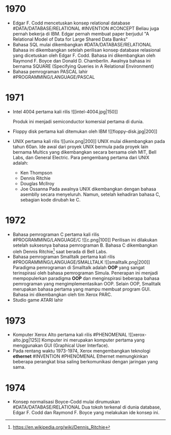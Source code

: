 # 1970
- Edgar F. Codd mencetuskan konsep relational database #DATA/DATABASE/RELATIONAL #INVENTION #CONCEPT
	Beliau juga pernah bekerja di IBM.
	Edgar pernah membuat paper berjudul "A Relational Model of Data for Large Shared Data Banks"
- Bahasa SQL mulai dikembangkan #DATA/DATABASE/RELATIONAL
		Bahasa ini dikembangkan setelah perilisan konsep database relasional yang dicetuskan oleh Edgar F. Codd. Bahasa ini dikembangkan oleh Raymond F. Boyce dan Donald D. Chamberlin.
		Awalnya bahasa ini bernama SQUARE (Specifying Queries in A Relational Environment)
- Bahasa pemrograman PASCAL lahir #PROGRAMMING/LANGUAGE/PASCAL
# 1971
- Intel 4004 pertama kali rilis
	![[intel-4004.jpg|150]]
	
	Produk ini menjadi semiconductor komersial pertama di dunia.
- Floppy disk pertama kali ditemukan oleh IBM
	![[floppy-disk.jpg|200]]
- UNIX pertama kali rilis
	![[unix.png|200]]
	UNIX mulai dikembangkan pada tahun 60an. Ide awal dari proyek UNIX bermula pada proyek lain bernama Multics yang dikembangkan secara bersama oleh MIT, Bell Labs, dan General Electric. Para pengembang pertama dari UNIX adalah:
	- Ken Thompson
	- Dennis Ritchie
	- Douglas Mcllroy
	- Joe Ossanna
	Pada awalnya UNIX dikembangkan dengan bahasa asemblly secara menyeluruh. Namun, setelah kehadiran bahasa C, sebagian kode dirubah ke C.
# 1972
- Bahasa pemrograman C pertama kali rilis #PROGRAMMING/LANGUAGE/C
	![[c.png|100]]
	Perilisan ini dilakukan setelah suksesnya bahasa pemrograman B. Bahasa C dikembangkan oleh Dennis Ritchie[^1] saat berada di Bell Labs.
- Bahasa pemrograman Smalltalk pertama kali rilis #PROGRAMMING/LANGUAGE/SMALLTALK
	![[smalltalk.png|200]]
	Paradigma pemrograman di Smalltalk adalah **OOP** yang sangat terinspirasi oleh bahasa pemrograman Simula. Penerapan ini menjadi mempopulerkan paradigma **OOP** dan menginspirasi beberapa bahasa pemrograman yang mengimplementasikan OOP. Selain OOP, Smalltalk merupakan bahasa pertama yang mampu membuat program GUI.
	Bahasa ini dikembangkan oleh tim Xerox PARC. 
- Studio game ATARI lahir
# 1973
- Komputer Xerox Alto pertama kali rilis #PHENOMENAL 
	![[xerox-alto.jpg|125]]
	Komputer ini merupakan komputer pertama yang menggunakan GUI (Graphical User Interface).
- Pada rentang waktu 1973-1974, Xerox mengembangkan teknologi **ethernet** #INVENTION #PHENOMENAL 
	Ethernet memungkinkan beberapa perangkat bisa saling berkomunikasi dengan jaringan yang sama.
# 1974
- Konsep normalisasi Boyce-Codd mulai dirumuskan #DATA/DATABASE/RELATIONAL
	Dua tokoh terkenal di dunia database, Edgar F. Codd dan Raymond F. Boyce yang melakukan ide konsep ini.


[^1]: https://en.wikipedia.org/wiki/Dennis_Ritchie